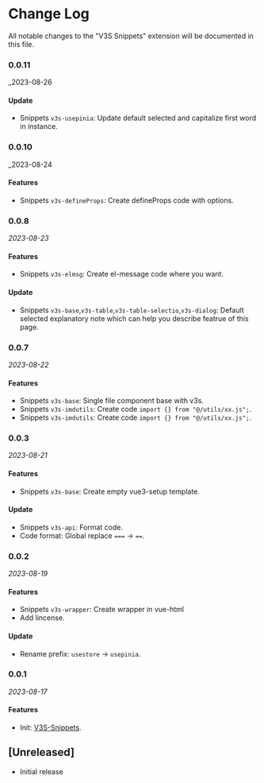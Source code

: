 # Change Log

All notable changes to the "V3S Snippets" extension will be documented in this file.

### 0.0.11

_2023-08-26

#### Update

- Snippets `v3s-usepinia`: Update default selected and capitalize first word in instance.

### 0.0.10

_2023-08-24

#### Features

- Snippets `v3s-defineProps`: Create defineProps code with options.

### 0.0.8

_2023-08-23_

#### Features

- Snippets `v3s-elmsg`: Create el-message code where you want.

#### Update

- Snippets `v3s-base`,`v3s-table`,`v3s-table-selectio`,`v3s-dialog`: Default selected explanatory note which can help you describe featrue of this page.

### 0.0.7

_2023-08-22_

#### Features

- Snippets `v3s-base`: Single file component base with v3s.
- Snippets `v3s-imdutils`: Create code `import {} from "@/utils/xx.js";`.
- Snippets `v3s-imdutils`: Create code `import {} from "@/utils/xx.js";`.

### 0.0.3

_2023-08-21_

#### Features

- Snippets `v3s-base`: Create empty vue3-setup template.

#### Update

- Snippets `v3s-api`: Format code.
- Code format: Global replace `===` -> `==`.

### 0.0.2

_2023-08-19_

#### Features

- Snippets `v3s-wrapper`: Create wrapper in vue-html
- Add lincense.

#### Update

- Rename prefix: `usestore` -> `usepinia`.

### 0.0.1

_2023-08-17_

#### Features

- Init: [V3S-Snippets](https://github.com/wangyupo/V3S-Snippets).

## [Unreleased]

- Initial release
